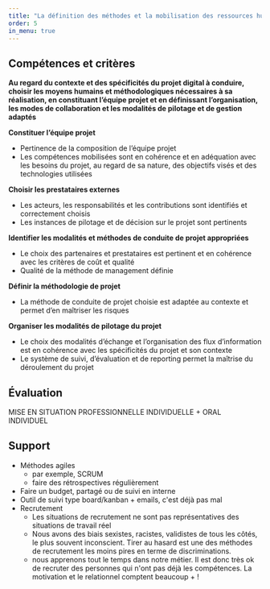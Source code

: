 ```yaml
---
title: "La définition des méthodes et la mobilisation des ressources humaines (3.1)"
order: 5
in_menu: true
---
```

## Compétences et critères

**Au regard du contexte et des spécificités du projet digital à conduire, choisir les moyens humains et méthodologiques nécessaires à sa réalisation, en constituant l’équipe projet et en définissant l’organisation, les modes de collaboration et les modalités de pilotage et de gestion adaptés**

**Constituer l’équipe projet**
- Pertinence de la composition de l’équipe projet 
- Les compétences mobilisées sont en cohérence et en adéquation avec les besoins du projet, au regard de sa nature, des objectifs visés et des technologies utilisées

**Choisir les prestataires externes**
- Les acteurs, les responsabilités et les contributions sont identifiés et correctement choisis
- Les instances de pilotage et de décision sur le projet sont pertinents

**Identifier les modalités et méthodes de conduite de projet appropriées**
- Le choix des partenaires et prestataires est pertinent et en cohérence avec les critères de coût et qualité
- Qualité de la méthode de management définie 

**Définir la méthodologie de projet**
- La méthode de conduite de projet choisie est adaptée au contexte et permet d’en maîtriser les risques

**Organiser les modalités de pilotage du projet**
- Le choix des modalités d’échange et l’organisation des flux d’information est en cohérence avec les spécificités du projet et son contexte
- Le système de suivi, d’évaluation et de reporting permet la maîtrise du déroulement du projet 

## Évaluation

 MISE EN SITUATION PROFESSIONNELLE INDIVIDUELLE + ORAL INDIVIDUEL 

## Support

- Méthodes agiles
  - par exemple, SCRUM
  - faire des rétrospectives régulièrement
- Faire un budget, partagé ou de suivi en interne
- Outil de suivi type board/kanban + emails, c'est déjà pas mal
- Recrutement
  - Les situations de recrutement ne sont pas représentatives des situations de travail réel
  - Nous avons des biais sexistes, racistes, validistes de tous les côtés, le plus souvent inconscient. Tirer au hasard est une des méthodes de recrutement les moins pires en terme de discriminations.
  - nous apprenons tout le temps dans notre métier. Il est donc très ok de recruter des personnes qui n'ont pas déjà les compétences. La motivation et le relationnel comptent beaucoup + ! 